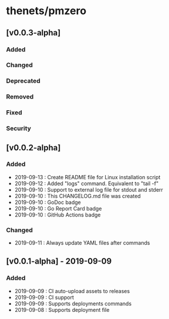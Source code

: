 # thenets/pmzero

## [v0.0.3-alpha]
### Added
### Changed
### Deprecated
### Removed
### Fixed
### Security

## [v0.0.2-alpha]
### Added
- 2019-09-13 : Create README file for Linux installation script
- 2019-09-12 : Added "logs" command. Equivalent to "tail -f"
- 2019-09-10 : Support to external log file for stdout and stderr
- 2019-09-10 : This CHANGELOG.md file was created
- 2019-09-10 : GoDoc badge
- 2019-09-10 : Go Report Card badge
- 2019-09-10 : GitHub Actions badge
### Changed
- 2019-09-11 : Always update YAML files after commands

## [v0.0.1-alpha] - 2019-09-09
### Added
- 2019-09-09 : CI auto-upload assets to releases
- 2019-09-09 : CI support
- 2019-09-09 : Supports deployments commands
- 2019-09-08 : Supports deployment file
